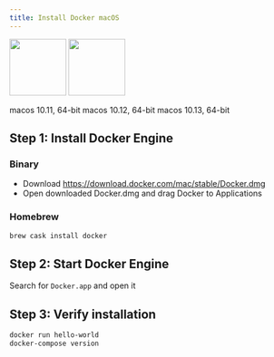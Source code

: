 ```yaml
---
title: Install Docker macOS
---
```


<img src="/images/docker.png" height="100">
<img src="/images/macos.png" height="100">

<span class="w3-tag w3-green">macos 10.11, 64-bit</span>
<span class="w3-tag w3-green">macos 10.12, 64-bit</span>
<span class="w3-tag w3-green">macos 10.13, 64-bit</span>

## Step 1: Install Docker Engine

### Binary

- Download https://download.docker.com/mac/stable/Docker.dmg
- Open downloaded Docker.dmg and drag Docker to Applications

### Homebrew

```sh
brew cask install docker
```

## Step 2: Start Docker Engine

Search for `Docker.app` and open it

## Step 3: Verify installation

```sh
docker run hello-world
docker-compose version
```